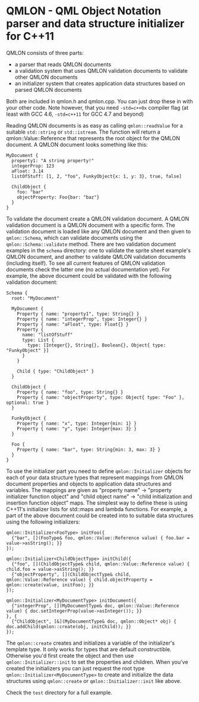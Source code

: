 QMLON - QML Object Notation parser and data structure initializer for C++11
===========================================================================

QMLON consists of three parts:
 * a parser that reads QMLON documents
 * a validation system that uses QMLON validation documents to validate other QMLON documents
 * an initializer system that creates application data structures based on parsed QMLON documents

Both are included in qmlon.h and qmlon.cpp. You can just drop these in with your other code. Note however, that you need `-std=c++0x` compiler flag (at least with GCC 4.6, `-std=c++11` for GCC 4.7 and beyond)

Reading QMLON documents is as easy as calling `qmlon::readValue` for a suitable `std::string` or `std::istream`. The function will return a qmlon::Value::Reference that represents the root object for the QMLON document. A QMLON document looks something like this:

    MyDocument {
      property1: "A string property!"
      integerProp: 123
      aFloat: 3.14
      listOfStuff: [1, 2, "foo", FunkyObject{x: 1, y: 3}, true, false]

      ChildObject {
        foo: "bar"
        objectProperty: Foo{bar: "baz"}
      }
    }

To validate the document create a QMLON validation document. A QMLON validation document is a QMLON document with a specific form. The validation document is loaded like any QMLON document and then given to `qmlon::Schema`, which can validate documents using the `qmlon::Schema::validate` method. There are two validation document examples in the `schema` directory: one to validate the sprite sheet example's QMLON document, and another to validate QMLON validation documents (including itself). To see all current features of QMLON validation documents check the latter one (no actual documentation yet). For example, the above document could be validated with the following validation document:

    Schema {
      root: "MyDocument"

      MyDocument {
        Property { name: "property1", type: String{} }
        Property { name: "integerProp", type: Integer{} }
        Property { name: "aFloat", type: Float{} }
        Property {
          name: "listOfStuff"
          type: List {
            type: [Integer{}, String{}, Boolean{}, Object{ type: "FunkyObject" }]
          }
        }

        Child { type: "ChildObject" }
      }

      ChildObject {
        Property { name: "foo", type: String{} }
        Property { name: "objectProperty", type: Object{ type: "Foo" }, optional: true }
      }

      FunkyObject {
        Property { name: "x", type: Integer{min: 1} }
        Property { name: "y", type: Integer{max: 3} }
      }

      Foo {
        Property { name: "bar", type: String{min: 3, max: 3} }
      }
    }

To use the initializer part you need to define `qmlon::Initializer` objects for each of your data structure types that represent mappings from QMLON document properties and objects to application data structures and variables. The mappings are given as "property name" -> "property initializer function object" and "child object name" -> "child initialization and insertion function object" maps. The simplest way to define these is using C++11's initializer lists for std::maps and lambda functions. For example, a part of the above document could be created into to suitable data structures using the following initializers:

    qmlon::Initializer<FooType> initFoo({
      {"bar", [](FooType& foo, qmlon::Value::Reference value) { foo.bar = value->asString(); }}
    });

    qmlon::Initializer<ChildObjectType> initChild({
      {"foo", [](ChildObjectType& child, qmlon::Value::Reference value) { child.foo = value->asString(); }}
      {"objectProperty", [](ChildObjectType& child, qmlon::Value::Reference value) { child.objectProperty = qmlon::create(value, initFoo); }}
    });

    qmlon::Initializer<MyDocumentType> initDocument({
      {"integerProp", [](MyDocumentType& doc, qmlon::Value::Reference value) { doc.setIntegerProp(value->asInteger()); }}
    }, {
      {"ChildObject", [&](MyDocumentType& doc, qmlon::Object* obj) { doc.addChild(qmlon::create(obj, initChild)); }}
    });

The `qmlon::create` creates and initializes a variable of the initializer's template type. It only works for types that are default constructible. Otherwise you'd first create the object and then use `qmlon::Initializer::init` to set the properties and children. When you've created the initializers you can just request the root type `qmlon::Initializer<MyDocumentType>` to create and initialize the data structures using `qmlon::create` or `qmlon::Initializer::init` like above.

Check the `test` directory for a full example.
